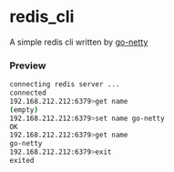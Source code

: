 # redis_cli
A simple redis cli written by [go-netty](https://github.com/go-netty/go-netty)

### Preview
```bash
connecting redis server ...
connected
192.168.212.212:6379>get name
(empty)
192.168.212.212:6379>set name go-netty
OK
192.168.212.212:6379>get name
go-netty
192.168.212.212:6379>exit
exited
```
